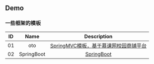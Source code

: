 ## Demo

### 一些框架的模板


| ID  | Name | Description |
| --- | :----: | :---------: |
| 01  | oto  | [SpringMVC模板，基于慕课网校园商铺平台](https://github.com/649733108/Demo/tree/master/oto) |
| 02  |  SpringBoot |  [SpringBoot](https://github.com/649733108/Demo/tree/master/)|

